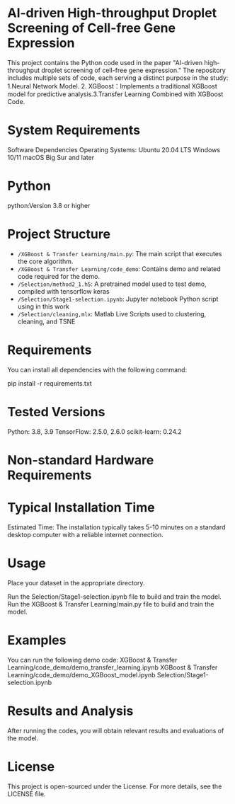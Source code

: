 # AI-driven High-throughput Droplet Screening of Cell-free Gene Expression

This project contains the Python code used in the paper "AI-driven high-throughput droplet screening of cell-free gene expression." The repository includes multiple sets of code, each serving a distinct purpose in the study: 1.Neural Network Model. 2. XGBoost：Implements a traditional XGBoost model for predictive analysis.3.Transfer Learning Combined with XGBoost Code.

# System Requirements
Software Dependencies
Operating Systems:
Ubuntu 20.04 LTS
Windows 10/11
macOS Big Sur and later

# Python
python:Version 3.8 or higher


#  Project Structure
- `/XGBoost & Transfer Learning/main.py`: The main script that executes the core algorithm.
- `/XGBoost & Transfer Learning/code_demo`: Contains demo and related code required for the demo.
- `/Selection/method2_1.h5`: A pretrained model used to test demo, compiled with tensorflow keras
- `/Selection/Stage1-selection.ipynb`: Jupyter notebook Python script using in this work
- `/Selection/cleaning,mlx`: Matlab Live Scripts used to clustering, cleaning, and TSNE

#  Requirements

You can install all dependencies with the following command:

pip install -r requirements.txt

# Tested Versions
Python: 3.8, 3.9
TensorFlow: 2.5.0, 2.6.0
scikit-learn: 0.24.2


# Non-standard Hardware Requirements

# Typical Installation Time

Estimated Time: The installation typically takes 5-10 minutes on a standard desktop computer with a reliable internet connection.


#  Usage
Place your dataset in the appropriate directory.

Run the Selection/Stage1-selection.ipynb file to build and train the  model.
Run the XGBoost & Transfer Learning/main.py file to build and train the  model.



#  Examples
You can run the following demo code:
XGBoost & Transfer Learning/code_demo/demo_transfer_learning.ipynb
XGBoost & Transfer Learning/code_demo/demo_XGBoost_model.ipynb
Selection/Stage1-selection.ipynb


# Results and Analysis
After running the codes, you will obtain relevant results and evaluations of the model.


# License
This project is open-sourced under the License. For more details, see the LICENSE file.

